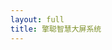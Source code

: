 ```yaml
---
layout: full
title: 擎聪智慧大屏系统
---
```


<script setup lang="ts">
import { defineClientComponent } from 'vitepress'

const userStore = useUserStore(piniaInstance)
const Index = defineClientComponent(async () => {
  if(userStore.token === ''){
    await userStore.showLoginModal()
  }
  return import('./Index.vue')
})
</script>
<Index></Index>
